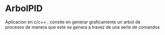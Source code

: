 # ArbolPID
Aplicacion en c/c++ , consite en generar graficamente un arbol de procesos de manera que este se genera a travez de una serie de comandos
